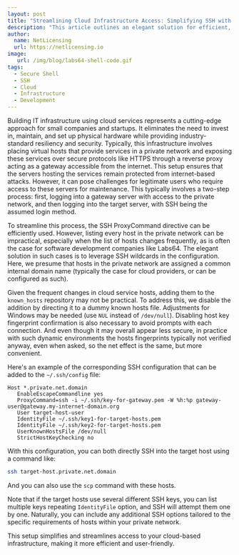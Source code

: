 ```yaml
---
layout: post
title: "Streamlining Cloud Infrastructure Access: Simplifying SSH with ProxyCommand and Wildcards"
description: "This article outlines an elegant solution for efficient, user-friendly access to servers within private networks via SSH, making maintenance and management a breeze."
author:
  name: NetLicensing
  url: https://netlicensing.io
image:
   url: /img/blog/labs64-shell-code.gif
tags:
  - Secure Shell
  - SSH
  - Cloud
  - Infrastructure
  - Development
---
```


Building IT infrastructure using cloud services represents a cutting-edge approach for small companies and startups. It eliminates the need to invest in, maintain, and set up physical hardware while providing industry-standard resiliency and security. Typically, this infrastructure involves placing virtual hosts that provide services in a private network and exposing these services over secure protocols like HTTPS through a reverse proxy acting as a gateway accessible from the internet. This setup ensures that the servers hosting the services remain protected from internet-based attacks. However, it can pose challenges for legitimate users who require access to these servers for maintenance. This typically involves a two-step process: first, logging into a gateway server with access to the private network, and then logging into the target server, with SSH being the assumed login method.

To streamline this process, the SSH ProxyCommand directive can be efficiently used. However, listing every host in the private network can be impractical, especially when the list of hosts changes frequently, as is often the case for software development companies like Labs64. The elegant solution in such cases is to leverage SSH wildcards in the configuration. Here, we presume that hosts in the private network are assigned a common internal domain name (typically the case for cloud providers, or can be configured as such).

Given the frequent changes in cloud service hosts, adding them to the `known_hosts` repository may not be practical. To address this, we disable the addition by directing it to a dummy known hosts file. Adjustments for Windows may be needed (use `NUL` instead of `/dev/null`). Disabling host key fingerprint confirmation is also necessary to avoid prompts with each connection. And even though it may overall appear less secure, in practice with such dynamic environments the hosts fingerprints typically not verified anyway, even when asked, so the net effect is the same, but more convenient.

Here's an example of the corresponding SSH configuration that can be added to the `~/.ssh/config` file:

```ssh-config
Host *.private.net.domain
   EnableEscapeCommandline yes
   ProxyCommand=ssh -i ~/.ssh/key-for-gateway.pem -W %h:%p gateway-user@gateway.my-internet-domain.org
   User target-host-user
   IdentityFile ~/.ssh/key1-for-target-hosts.pem
   IdentityFile ~/.ssh/key2-for-target-hosts.pem
   UserKnownHostsFile /dev/null
   StrictHostKeyChecking no
```

With this configuration, you can both directly SSH into the target host using a command like:

```bash
ssh target-host.private.net.domain
```

And you can also use the `scp` command with these hosts.

Note that if the target hosts use several different SSH keys, you can list multiple keys repeating `IdentityFile` option, and SSH will attempt them one by one. Naturally, you can include any additional SSH options tailored to the specific requirements of hosts within your private network.

This setup simplifies and streamlines access to your cloud-based infrastructure, making it more efficient and user-friendly.
